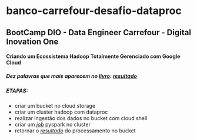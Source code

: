 # banco-carrefour-desafio-dataproc

## BootCamp DIO - Data Engineer Carrefour - Digital Inovation One
#### Criando um Ecossistema Hadoop Totalmente Gerenciado com Google Cloud
##### Dez palavras que mais aparecem no [*livro*](https://github.com/allanbraquiel/banco-carrefour-desafio-dataproc/blob/main/livro.txt): [*resultado*](https://github.com/allanbraquiel/banco-carrefour-desafio-dataproc/blob/main/resultado.txt)

##### ETAPAS:
  - criar um bucket no cloud storage
 - criar um cluster hadoop com dataproc
 - realizar ingestão dos dados no bucket com cloud shell
 - criar um [*job*](https://github.com/allanbraquiel/banco-carrefour-desafio-dataproc/blob/main/contador.py) pyspark no cluster
 - retornar o [*resultado*](https://github.com/allanbraquiel/banco-carrefour-desafio-dataproc/blob/main/resultado_part-00000) do processamento no bucket
